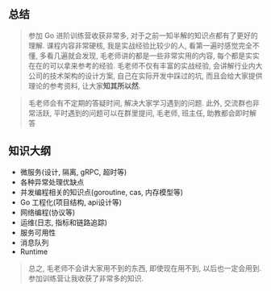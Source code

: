 ## 总结



> 参加 Go 进阶训练营收获非常多, 对于之前一知半解的知识点都有了更好的理解.
课程内容非常硬核, 我是实战经验比较少的人, 看第一遍时感觉完全不懂, 多看几遍就会发现, 
毛老师讲的都是一些非常实用的内容, 每个都是实实在在的可以拿来参考的经验. 
毛老师不仅有丰富的实战经验, 会讲解行业内大公司的技术架构的设计方案, 自己在实际开发中踩过的坑, 
而且会给大家提供理论的参考资料, 让大家**知其所以然**.

> 毛老师会有不定期的答疑时间, 解决大家学习遇到的问题. 此外, 交流群也非常活跃, 平时遇到的问题可以在群里提问, 毛老师, 班主任, 助教都会即时解答


## 知识大纲



- 微服务(设计, 隔离, gRPC, 超时等)
- 各种异常处理优缺点
- 并发编程相关的知识点(goroutine, cas, 内存模型等)
- Go 工程化(项目结构, api设计等)
- 网络编程(协议等)
- 运维(日志, 指标和链路追踪)
- 服务可用性
- 消息队列
- Runtime

> 总之, 毛老师不会讲大家用不到的东西, 即使现在用不到, 以后也一定会用到.
参加训练营让我收获了非常多的知识.


































